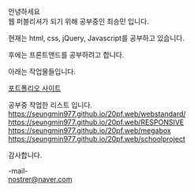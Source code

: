 <!DOCTYPE html>
<html lang="ko">
  <head>
  </head>
  <body>
    
안녕하세요
<br>
웹 퍼블리셔가 되기 위해 공부중인 최승민 입니다.

현재는 html, css, jQuery, Javascript를 공부하고 있습니다.

후에는 프론트앤드를 공부하려고 합니다.


아래는 작업물들입니다.

<a href="https://seungmin977.github.io/web/Portfolio/">포트폴리오 사이트</a>

공부중 작업한 리스트 입니다.<br>
https://seungmin977.github.io/20pf.web/webstandard/<br>
https://seungmin977.github.io/20pf.web/RESPONSIVE<br>
https://seungmin977.github.io/20pf.web/megabox<br>
https://seungmin977.github.io/20pf.web/schoolproject<br>

감사합니다.

-mail-<br>
nostrer@naver.com

</body>
</html>
